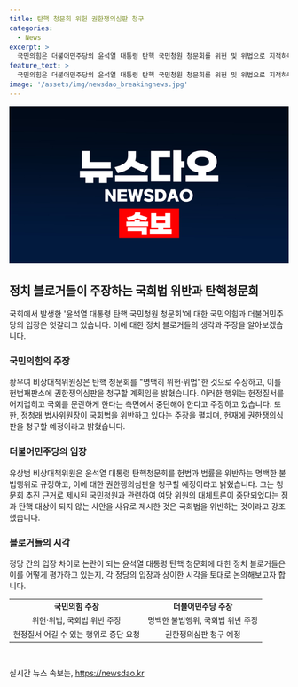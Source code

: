 ```yaml
---
title: 탄핵 청문회 위헌 권한쟁의심판 청구
categories:
  - News
excerpt: >
  국민의힘은 더불어민주당의 윤석열 대통령 탄핵 국민청원 청문회를 위헌 및 위법으로 지적하며, 권한쟁의심판을 청구할 계획이라고 밝혔다. 군소 정청래 법사위원장의 국회법 위반과 민주당의 정치적 시도를 비판하고, 헌재에 권한쟁의심판을 요청했다. 국민청원과 관련해 탄핵 사유가 불법이라 주장하고, 민주당의 국회법 위반을 비판하며 헌재에 권한쟁의심판을 청구할 예정이라고 밝혔다.
feature_text: >
  국민의힘은 더불어민주당의 윤석열 대통령 탄핵 국민청원 청문회를 위헌 및 위법으로 지적하며, 권한쟁의심판을 청구할 계획이라고 밝혔다. 군소 정청래 법사위원장의 국회법 위반과 민주당의 정치적 시도를 비판하고, 헌재에 권한쟁의심판을 요청했다. 국민청원과 관련해 탄핵 사유가 불법이라 주장하고, 민주당의 국회법 위반을 비판하며 헌재에 권한쟁의심판을 청구할 예정이라고 밝혔다.
image: '/assets/img/newsdao_breakingnews.jpg'
---
```


<p><img src="/assets/img/newsdao_breakingnews.jpg" alt="ontimetimes 속보" /></p>

<h2 data-ke-size="size26">정치 블로거들이 주장하는 국회법 위반과 탄핵청문회</h2>

<p data-ke-size="size16">국회에서 발생한 '윤석열 대통령 탄핵 국민청원 청문회'에 대한 국민의힘과 더불어민주당의 입장은 엇갈리고 있습니다. 이에 대한 정치 블로거들의 생각과 주장을 알아보겠습니다.</p>

<h3>국민의힘의 주장</h3>

<p data-ke-size="size16">황우여 비상대책위원장은 탄핵 청문회를 "명백히 위헌·위법"한 것으로 주장하고, 이를 헌법재판소에 권한쟁의심판을 청구할 계획임을 밝혔습니다. 이러한 행위는 헌정질서를 어지럽히고 국회를 문란하게 한다는 측면에서 중단해야 한다고 주장하고 있습니다. 또한, 정청래 법사위원장이 국회법을 위반하고 있다는 주장을 펼치며, 헌재에 권한쟁의심판을 청구할 예정이라고 밝혔습니다.</p>

<h3>더불어민주당의 입장</h3>

<p data-ke-size="size16">유상범 비상대책위원은 윤석열 대통령 탄핵청문회를 헌법과 법률을 위반하는 명백한 불법행위로 규정하고, 이에 대한 권한쟁의심판을 청구할 예정이라고 밝혔습니다. 그는 청문회 추진 근거로 제시된 국민청원과 관련하여 여당 위원의 대체토론이 중단되었다는 점과 탄핵 대상이 되지 않는 사안을 사유로 제시한 것은 국회법을 위반하는 것이라고 강조했습니다.</p>

<h3>블로거들의 시각</h3>

<p data-ke-size="size16">정당 간의 입장 차이로 논란이 되는 윤석열 대통령 탄핵 청문회에 대한 정치 블로거들은 이를 어떻게 평가하고 있는지, 각 정당의 입장과 상이한 시각을 토대로 논의해보고자 합니다.</p>

<table>
    <tr>
        <td style="text-align: center; height: 17px;"><b>국민의힘 주장</b></td>
        <td style="text-align: center; height: 17px;"><b>더불어민주당 주장</b></td>
    </tr>
    <tr>
        <td style="text-align: center; height: 17px;">위헌·위법, 국회법 위반 주장</td>
        <td style="text-align: center; height: 17px;">명백한 불법행위, 국회법 위반 주장</td>
    </tr>
    <tr>
        <td style="text-align: center; height: 17px;">헌정질서 어길 수 있는 행위로 중단 요청</td>
        <td style="text-align: center; height: 17px;">권한쟁의심판 청구 예정</td>
    </tr>
</table>

<p data-ke-size="size16">&nbsp;</p>
실시간 뉴스 속보는, <a href="https://newsdao.kr" rel="dofollow">https://newsdao.kr</a>


